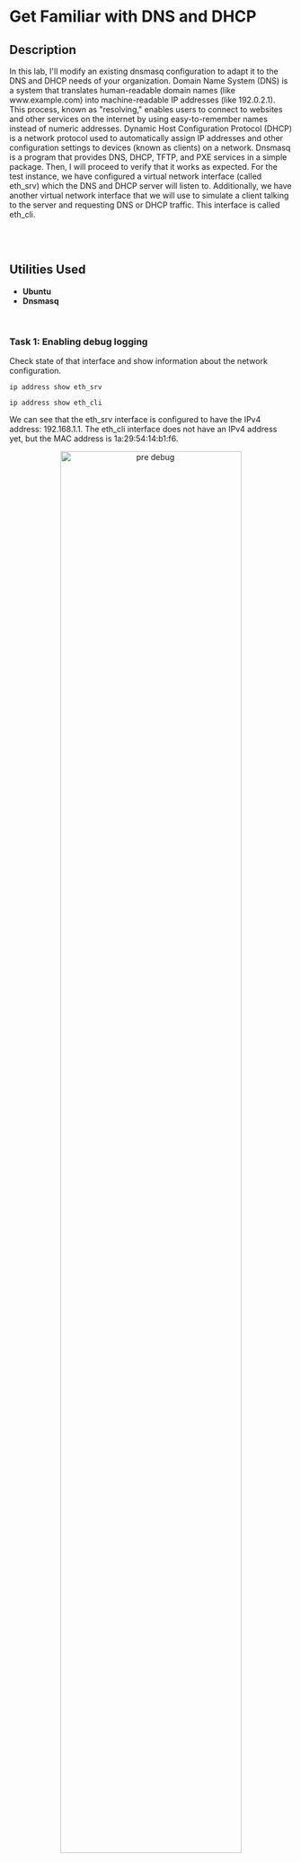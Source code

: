 <h1> Get Familiar with DNS and DHCP</h1>
<h2>Description</h2>
<p>In this lab, I'll modify an existing dnsmasq configuration to adapt it to the DNS and DHCP needs of your organization. Domain Name System (DNS) is a system that translates human-readable domain names (like www.example.com) into machine-readable IP addresses (like 192.0.2.1). This process, known as "resolving," enables users to connect to websites and other services on the internet by using easy-to-remember names instead of numeric addresses. Dynamic Host Configuration Protocol (DHCP) is a network protocol used to automatically assign IP addresses and other configuration settings to devices (known as clients) on a network. Dnsmasq is a program that provides DNS, DHCP, TFTP, and PXE services in a simple package.  Then, I will proceed to verify that it works as expected. For the test instance, we have configured a virtual network interface (called eth_srv) which the DNS and DHCP server will listen to. Additionally, we have another virtual network interface that we will use to simulate a client talking to the server and requesting DNS or DHCP traffic. This interface is called eth_cli.</p>
<br />
<br />
<h2>Utilities Used</h2>
<ul>
    <li><b>Ubuntu</b></li>
    <li><b>Dnsmasq</b></li>
</ul>
<br />
<h3>Task 1: Enabling debug logging</h3>
<p> Check state of that interface and show information about the network configuration.</p> 

```
ip address show eth_srv
```
```
ip address show eth_cli
```
<p>We can see that the eth_srv interface is configured to have the IPv4 address: 192.168.1.1. The eth_cli interface does not have an IPv4 address yet, but the MAC address is 1a:29:54:14:b1:f6.</p>
<p align="center">
<img src="https://i.imgur.com/DSmEv7L.png" height="80%" width="80%" alt="pre debug"/>


```
cat /etc/dnsmasq.d/mycompany.conf
```
```
sudo service dnsmasq status
```
```
sudo service dnsmasq stop
```
```
nano /etc/dnsmasq.d/mycompany.conf
```
<p align="left"> The 'cat' command display the configuration file information I checked the status of the server with the 'status' command. Followed up by the 'stop' service command. Then I edited the configuration file in Nano.</p>
<br />

<p align="center">
<img src="https://i.imgur.com/2kzYlai.png" height="80%" width="80%" alt="nano"/>
</p>

```
log-queries
log-facility=/var/log/dnsmasq.log
```
<p>I add the two lines above to allow dnsmasq to start logging and added a file destination for the logs.</p>
<br />  
<p>I made sure the syntax is correct in the file with the 'test' command then restart the service.</p>
<br />

```
sudo dnsmasq --test -c /etc/dnsmasq.d/mycompany.conf
```
```
sudo service dnsmasq start
```
<p align="center">
<img src="https://i.imgur.com/FvFlf3G.png" height="80%" width="80%" alt="logging"/>
</p>
<br />
<br />
<h3>Task 2:Experimenting with DNS queries</h3> 
<p>Once the service has restarted I use the 'dig' command, which allows us to request the IP address of a certain hostname.</p> 

```
dig example.com @localhost
```
<br /> 
<p align="center">
<img src="https://i.imgur.com/OGfnSGY.png" height="80%" width="80%" alt="max"/>
</p>

```
sudo tail /var/log/dnsmasq.log
```
<p align="left"> I use the 'tail' command, which allows me to view the end of log files (most recent query).</p> 
<br /> 
<br />
<h3>Task 3: Experimenting with the DHCP client</h3>
<p> I run dhclient, on the eth_cli interface. Additionally, I tell it to run in verbose mode and run a debugging script to see why the eth_cli virtual interface doesn't have an IPv4 addres</p> 

```
sudo dhclient -i eth_cli -v -sf /root/debug_dhcp.sh
```
<p align="center">
<img src="https://i.imgur.com/XWrkobj.png" height="80%" width="80%" alt="calc"/>
</p>
<p align="left"> I first stopped the service, then edited the configuration file once more to set static IP address(1), reserve the first 20 IPs for future use (2) by removing them from the usable pool, and edit the lease time of dynamically set IP address(3) from 24 hours -> 6 hours. </p> 
<br />
(1)

```
dhcp-host=aa:bb:cc:dd:ee:b2,192.168.1.2
dhcp-host=aa:bb:cc:dd:ee:c3,192.168.1.3
dhcp-host=aa:bb:cc:dd:ee:d4,192.168.1.4
```
(2)

```
dhcp-range=192.168.1.20,192.168.1.254
```

(3)

```
6h
```

<br />
<p align="center">
<img src="https://i.imgur.com/aVtu6Zf.png" height="80%" width="80%" alt="conf2"/>
</p>

<p align="left"> After saving the configuration file, I started the service to reflect the updates. We see that the MAC address (shown in the link/ether line) corresponds to one of the new static IPs</p> 

```
sudo service dnsmasq start
```
```
sudo dhclient -i eth_cli -v  -sf /root/debug_dhcp.sh
```

<br />
<br />
<p align="center">
<img src="https://i.imgur.com/nvtaU11.png" height="80%" width="80%" alt="calc"/>
</p>
<h3>Conclusion:</h3>
<p> I experimented with DNS queries and modified the configuration of an existing DHCP server. I reserved the IPs to allow administrators to assign specific IP addresses to devices on the network in the future. Now that this test setup works properly in the test environment, it can be rolled out to a production environment. Overall, this was a good exercise in understanding how DNS and DHCP servers assign IPs and log queries. More to come as I continue my Google IT support certification.</p>

